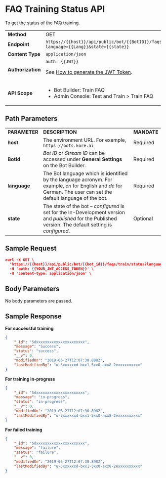# **FAQ Training Status API**

To get the status of the FAQ training.


<table>
  <tr>
   <td><strong>Method</strong>
   </td>
   <td>GET
   </td>
  </tr>
  <tr>
   <td><strong>Endpoint</strong>
   </td>
   <td><code>https://{{host}}/api/public/bot/{{BotID}}/faqs/train/status?language={{Lang}}&state={{state}}</code>
   </td>
  </tr>
  <tr>
   <td><strong>Content Type</strong>
   </td>
   <td><code>application/json</code>
   </td>
  </tr>
  <tr>
   <td><strong>Authorization</strong>
   </td>
   <td><code>auth: {{JWT}}</code>
<p>
See <a href="https://developer.kore.ai/docs/bots/api-guide/apis/#Generating_the_JWT_Token">How to generate the JWT Token</a>.
   </td>
  </tr>
  <tr>
   <td><strong>API Scope</strong>
   </td>
   <td>
<ul>

<li>Bot Builder: Train FAQ

<li>Admin Console: Test and Train > Train FAQ
</li>
</ul>
   </td>
  </tr>
</table>

## Path Parameters


<table>
  <tr>
   <td><strong>PARAMETER</strong>
   </td>
   <td><strong>DESCRIPTION</strong>
   </td>
   <td><strong>MANDATE</strong>
   </td>
  </tr>
  <tr>
   <td><strong>host</strong>
   </td>
   <td>The environment URL. For example, <code>https://bots.kore.ai</code>
   </td>
   <td>Required
   </td>
  </tr>
  <tr>
   <td><strong>BotId</strong>
   </td>
   <td><em>Bot ID</em> or <em>Stream ID</em> can be accessed under <strong>General Settings</strong> on the Bot Builder.
   </td>
   <td>Required
   </td>
  </tr>
  <tr>
   <td><strong>language</strong>
   </td>
   <td>The Bot language which is identified by the language acronym. For example, <em>en</em> for English and <em>de</em> for German. The user can set the default language of the bot.
   </td>
   <td>Required
   </td>
  </tr>
  <tr>
   <td><strong>state</strong>
   </td>
   <td>The state of the bot – <em>configured</em> is set for the In-Development version and <em>published</em> for the Published version. The default setting is <em>configured</em>.
   </td>
   <td>Optional
   </td>
  </tr>
</table>


## Sample Request


```json
curl -X GET \
  'https://{{host}}/api/public/bot/{{bot_id}}/faqs/train/status?language=en' \
  -H 'auth: {{YOUR_JWT_ACCESS_TOKEN}}' \
  -H 'content-type: application/json' \
```

## Body Parameters

No body parameters are passed.

## Sample Response

**For successful training**


```json
{
    "_id": "5dxxxxxxxxxxxxxxxxxxxxxx",
    "message": "Success",
    "status": "success",
    "__v": 0,
    "modifiedOn": "2019-06-27T12:07:30.898Z",
    "lastModifiedBy": "u-5xxxxxxd-bxx1-5xx0-axx8-2exxxxxxxxxx"
}
```

**For training in-progress**


```json
{
    "_id": "5dxxxxxxxxxxxxxxxxxxxxxx",
    "message": "in-progress",
    "status": "in-progress",
    "__v": 0,
    "modifiedOn": "2019-06-27T12:07:30.898Z",
    "lastModifiedBy": "u-5xxxxxxd-bxx1-5xx0-axx8-2exxxxxxxxxx"
}
```


**For failed training**


```json
{
    "_id": "5dxxxxxxxxxxxxxxxxxxxxxx",
    "message": "failure",
    "status": "failure",
    "__v": 0,
    "modifiedOn": "2019-06-27T12:07:30.898Z",
    "lastModifiedBy": "u-5xxxxxxd-bxx1-5xx0-axx8-2exxxxxxxxxx"
}
```
